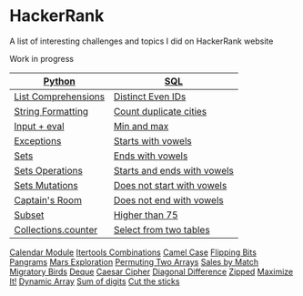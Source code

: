 # HackerRank

A list of interesting challenges and topics I did on HackerRank website

Work in progress


[Python](https://github.com/Ysoroko/HackerRank/tree/master/Python) | [SQL](https://github.com/Ysoroko/HackerRank/tree/master/SQL)
-------------|-------------|
[List Comprehensions](https://github.com/Ysoroko/HackerRank/blob/master/Python/list_comprehensions.py) | [Distinct Even IDs](https://github.com/Ysoroko/HackerRank/blob/master/SQL/weather_observation_station3.sql)
[String Formatting](https://github.com/Ysoroko/HackerRank/blob/master/Python/string_formatting.py) | [Count duplicate cities](https://github.com/Ysoroko/HackerRank/blob/master/SQL/weather_observation_station4.sql)
[Input + eval](https://github.com/Ysoroko/HackerRank/blob/master/Python/input.py) | [Min and max](https://github.com/Ysoroko/HackerRank/blob/master/SQL/weather_observation_station5.sql)
[Exceptions](https://github.com/Ysoroko/HackerRank/blob/master/Python/exceptions.py) | [Starts with vowels](https://github.com/Ysoroko/HackerRank/blob/master/SQL/weather_observation_station6.sql)
[Sets](https://github.com/Ysoroko/HackerRank/blob/master/Python/sets.py) | [Ends with vowels](https://github.com/Ysoroko/HackerRank/blob/master/SQL/weather_observation_station7.sql)
[Sets Operations](https://github.com/Ysoroko/HackerRank/blob/master/Python/sets_operations.py)  | [Starts and ends with vowels](https://github.com/Ysoroko/HackerRank/blob/master/SQL/weather_observation_station8.sql)
[Sets Mutations](https://github.com/Ysoroko/HackerRank/blob/master/Python/sets_mutations.py) | [Does not start with vowels](https://github.com/Ysoroko/HackerRank/blob/master/SQL/weather_observation_station9.sql)
[Captain's Room](https://github.com/Ysoroko/HackerRank/tree/master/Python/captain_room.py) | [Does not end with vowels](https://github.com/Ysoroko/HackerRank/blob/master/SQL/weather_observation_station10.sql)
[Subset](https://github.com/Ysoroko/HackerRank/blob/master/Python/subset.py) | [Higher than 75](https://github.com/Ysoroko/HackerRank/blob/master/SQL/higher_than75.sql)
[Collections.counter](https://github.com/Ysoroko/HackerRank/blob/master/Python/collections.counter.py) | [Select from two tables](https://github.com/Ysoroko/HackerRank/blob/master/SQL/population_census.sql)
[Calendar Module](https://github.com/Ysoroko/HackerRank/blob/master/Python/calendar_module.py)
[Itertools Combinations](https://github.com/Ysoroko/HackerRank/blob/master/Python/itertools.combinations.py)
[Camel Case](https://github.com/Ysoroko/HackerRank/blob/master/Python/camelcase.py)
[Flipping Bits](https://github.com/Ysoroko/HackerRank/blob/master/Python/flipping_bits.py)
[Pangrams](https://github.com/Ysoroko/HackerRank/blob/master/Python/pangrams.py)
[Mars Exploration](https://github.com/Ysoroko/HackerRank/blob/master/Python/mars_exploration.py)
[Permuting Two Arrays](https://github.com/Ysoroko/HackerRank/blob/master/Python/permuting_two_arrays.py)
[Sales by Match](https://github.com/Ysoroko/HackerRank/blob/master/Python/sales_by_match.py)
[Migratory Birds](https://github.com/Ysoroko/HackerRank/blob/master/Python/migratory_birds.py)
[Deque](https://github.com/Ysoroko/HackerRank/blob/master/Python/deque.py)
[Caesar Cipher](https://github.com/Ysoroko/HackerRank/blob/master/Python/caesar_cipher.py)
[Diagonal Difference](https://github.com/Ysoroko/HackerRank/blob/master/Python/diagonal_difference.py)
[Zipped](https://github.com/Ysoroko/HackerRank/blob/master/Python/zipped.py)
[Maximize It!](https://github.com/Ysoroko/HackerRank/blob/master/Python/maximize_it.py)
[Dynamic Array](https://github.com/Ysoroko/HackerRank/blob/master/Python/dynamic_array.py)
[Sum of digits](https://github.com/Ysoroko/HackerRank/blob/master/Python/sum_of_digits.py)
[Cut the sticks](https://github.com/Ysoroko/HackerRank/blob/master/Python/cut_the_sticks.py)


